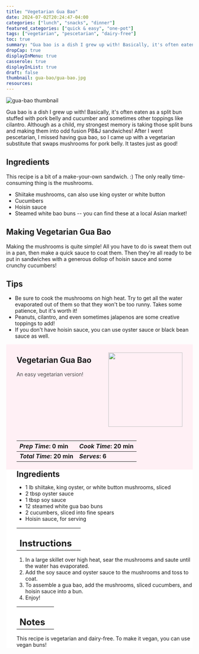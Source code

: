 ```yaml
---
title: "Vegetarian Gua Bao"
date: 2024-07-02T20:24:47-04:00
categories: ["lunch", "snacks", "dinner"]
featured_categories: ["quick & easy", "one-pot"]
tags: ["vegetarian", "pescetarian", "dairy-free"]
toc: true
summary: "Gua bao is a dish I grew up with! Basically, it's often eaten as a split bun stuffed with pork belly and cucumber and sometimes other toppings like cilantro. Although as a child, my strongest memory is taking those split buns and making them into odd fusion PB&J sandwiches! After I went pescetarian, I missed having gua bao, so I came up with a vegetarian substitute that swaps mushrooms for pork belly. It tastes just as good!"
dropCap: true
displayInMenu: true
casserole: true
displayInList: true
draft: false
thumbnail: gua-bao/gua-bao.jpg
resources:
---
```


![gua-bao thumbnail](../../gua-bao/gua-bao.jpg)

Gua bao is a dish I grew up with! Basically, it's often eaten as a split bun stuffed with pork belly and cucumber and sometimes other toppings like cilantro. Although as a child, my strongest memory is taking those split buns and making them into odd fusion PB&J sandwiches! After I went pescetarian, I missed having gua bao, so I came up with a vegetarian substitute that swaps mushrooms for pork belly. It tastes just as good!

## Ingredients

This recipe is a bit of a make-your-own sandwich. :) The only really time-consuming thing is the mushrooms.

- Shiitake mushrooms, can also use king oyster or white button
- Cucumbers
- Hoisin sauce
- Steamed white bao buns -- you can find these at a local Asian market!

## Making Vegetarian Gua Bao

Making the mushrooms is quite simple! All you have to do is sweat them out in a pan, then make a quick sauce to coat them. Then they're all ready to be put in sandwiches with a generous dollop of hoisin sauce and some crunchy cucumbers!

## Tips

- Be sure to cook the mushrooms on high heat. Try to get all the water evaporated out of them so that they won't be too runny. Takes some patience, but it's worth it!
- Peanuts, cilantro, and even sometimes jalapenos are some creative toppings to add!
- If you don't have hoisin sauce, you can use oyster sauce or black bean sauce as well. 

<div style = "background-color: lavenderblush;"  id = "recipe"> 
<div style = "background-color:lavenderblush; padding-left:2em; margin-top:0; margin-bottom:0;">

<div style="display:flex; align-items:center; justify-content:space-between; padding-right:2em"><div style = "margin-bottom:10em;"><h2>Vegetarian Gua Bao</h2><p style = "font-weight: 300;">An easy vegetarian version!</p></div><img src="../../gua-bao/gua-bao.jpg"  width="200em" height="200em"/></div>

| _Prep Time_: 0 min  | _Cook Time_: 20 min  |
| :--- | :--- |
| **_Total Time_: 20 min** | **_Serves_: 6**  |

</div>
<div style="background-color: white; padding-left:2em; border-width:3px; border-color:lavenderblush; margin-top:0;">
 <div><h2 style = "margin-top:1em; margin-bottom:0;" >Ingredients</h2></div>
 
- 1 lb shiitake, king oyster, or white button mushrooms, sliced
- 2 tbsp oyster sauce
- 1 tbsp soy sauce
- 12 steamed white gua bao buns 
- 2 cucumbers, sliced into fine spears
- Hoisin sauce, for serving

|   |    |
| :--- | :--- |
| <div><h2 style = "margin-top:1em; margin-bottom:0;" >Instructions</h2></div>|   |

1. In a large skillet over high heat, sear the mushrooms and saute until the water has evaporated.
2. Add the soy sauce and oyster sauce to the mushrooms and toss to coat. 
3. To assemble a gua bao, add the mushrooms, sliced cucumbers, and hoisin sauce into a bun. 
4. Enjoy!

|   |    |
| :--- | :--- |
| <div><h2 style = "margin-top:1em; margin-bottom:0;" >Notes</h2></div>|   |

This recipe is vegetarian and dairy-free. To make it vegan, you can use vegan buns!

</div>
</div>